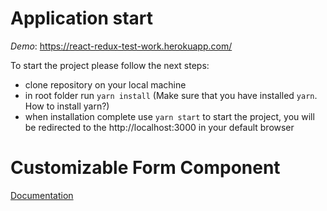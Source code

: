 # Application start

*Demo*:  https://react-redux-test-work.herokuapp.com/

To start the project please follow the next steps:
- clone repository on your local machine
- in root folder run `yarn install` (Make sure that you have installed `yarn`. How to install yarn?)
- when installation complete use `yarn start` to start the project, you will be redirected to the http://localhost:3000 in your default browser 

# Customizable Form Component

[Documentation](https://github.com/kennygomel/react-redux-test-work/blob/master/src/shared/form/README.md)